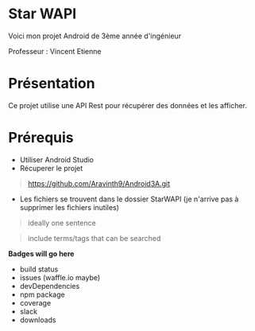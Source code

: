 # Star WAPI
Voici mon projet Android de 3ème année d'ingénieur

Professeur : Vincent Etienne

# Présentation
Ce projet utilise une API Rest pour récupérer des données et les afficher.

# Prérequis
- Utiliser Android Studio
- Récuperer le projet 
> https://github.com/Aravinth9/Android3A.git
- Les fichiers se trouvent dans le dossier StarWAPI (je n'arrive pas à supprimer les fichiers inutiles)


> ideally one sentence

> include terms/tags that can be searched

**Badges will go here**

- build status
- issues (waffle.io maybe)
- devDependencies
- npm package
- coverage
- slack
- downloads
